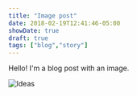 ```yaml
---
title: "Image post"
date: 2018-02-19T12:41:46-05:00
showDate: true
draft: true
tags: ["blog","story"]
---
```


Hello! I'm a blog post with an image.

![Ideas](/posts/ideas.png)